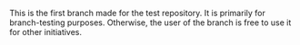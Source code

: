 This is the first branch made for the test repository. It is primarily for branch-testing purposes. Otherwise, the user of the branch is free to use it for other initiatives.

